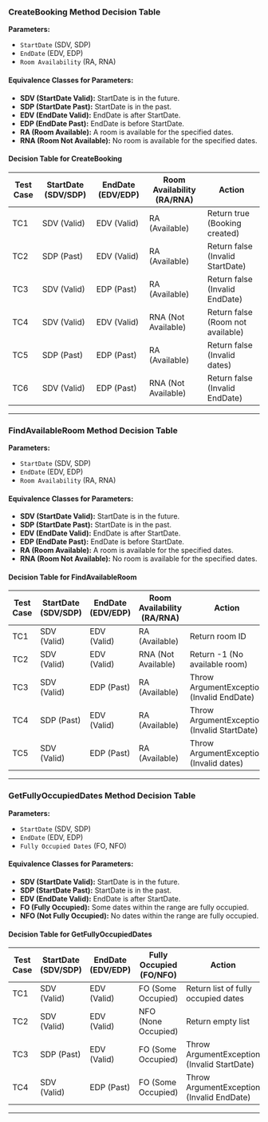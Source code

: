 ﻿
### **CreateBooking Method Decision Table**

**Parameters:**
- `StartDate` (SDV, SDP)
- `EndDate` (EDV, EDP)
- `Room Availability` (RA, RNA)

#### **Equivalence Classes for Parameters:**
- **SDV (StartDate Valid):** StartDate is in the future.
- **SDP (StartDate Past):** StartDate is in the past.
- **EDV (EndDate Valid):** EndDate is after StartDate.
- **EDP (EndDate Past):** EndDate is before StartDate.
- **RA (Room Available):** A room is available for the specified dates.
- **RNA (Room Not Available):** No room is available for the specified dates.

#### **Decision Table for CreateBooking**

| Test Case | StartDate (SDV/SDP) | EndDate (EDV/EDP) | Room Availability (RA/RNA) | Action                                      |
|-----------|---------------------|-------------------|----------------------------|---------------------------------------------|
| TC1       | SDV (Valid)          | EDV (Valid)       | RA (Available)             | Return true (Booking created)              |
| TC2       | SDP (Past)           | EDV (Valid)       | RA (Available)             | Return false (Invalid StartDate)           |
| TC3       | SDV (Valid)          | EDP (Past)        | RA (Available)             | Return false (Invalid EndDate)             |
| TC4       | SDV (Valid)          | EDV (Valid)       | RNA (Not Available)        | Return false (Room not available)          |
| TC5       | SDP (Past)           | EDP (Past)        | RA (Available)             | Return false (Invalid dates)               |
| TC6       | SDV (Valid)          | EDP (Past)        | RNA (Not Available)        | Return false (Invalid EndDate)             |

---

### **FindAvailableRoom Method Decision Table**

**Parameters:**
- `StartDate` (SDV, SDP)
- `EndDate` (EDV, EDP)
- `Room Availability` (RA, RNA)

#### **Equivalence Classes for Parameters:**
- **SDV (StartDate Valid):** StartDate is in the future.
- **SDP (StartDate Past):** StartDate is in the past.
- **EDV (EndDate Valid):** EndDate is after StartDate.
- **EDP (EndDate Past):** EndDate is before StartDate.
- **RA (Room Available):** A room is available for the specified dates.
- **RNA (Room Not Available):** No room is available for the specified dates.

#### **Decision Table for FindAvailableRoom**

| Test Case | StartDate (SDV/SDP) | EndDate (EDV/EDP) | Room Availability (RA/RNA) | Action                                      |
|-----------|---------------------|-------------------|----------------------------|---------------------------------------------|
| TC1       | SDV (Valid)          | EDV (Valid)       | RA (Available)             | Return room ID                              |
| TC2       | SDV (Valid)          | EDV (Valid)       | RNA (Not Available)        | Return -1 (No available room)              |
| TC3       | SDV (Valid)          | EDP (Past)        | RA (Available)             | Throw ArgumentException (Invalid EndDate)  |
| TC4       | SDP (Past)           | EDV (Valid)       | RA (Available)             | Throw ArgumentException (Invalid StartDate)|
| TC5       | SDV (Valid)          | EDP (Past)        | RA (Available)             | Throw ArgumentException (Invalid dates)    |

---

### **GetFullyOccupiedDates Method Decision Table**

**Parameters:**
- `StartDate` (SDV, SDP)
- `EndDate` (EDV, EDP)
- `Fully Occupied Dates` (FO, NFO)

#### **Equivalence Classes for Parameters:**
- **SDV (StartDate Valid):** StartDate is in the future.
- **SDP (StartDate Past):** StartDate is in the past.
- **EDV (EndDate Valid):** EndDate is after StartDate.
- **FO (Fully Occupied):** Some dates within the range are fully occupied.
- **NFO (Not Fully Occupied):** No dates within the range are fully occupied.

#### **Decision Table for GetFullyOccupiedDates**

| Test Case | StartDate (SDV/SDP) | EndDate (EDV/EDP) | Fully Occupied (FO/NFO) | Action                                      |
|-----------|---------------------|-------------------|--------------------------|---------------------------------------------|
| TC1       | SDV (Valid)          | EDV (Valid)       | FO (Some Occupied)        | Return list of fully occupied dates        |
| TC2       | SDV (Valid)          | EDV (Valid)       | NFO (None Occupied)       | Return empty list                          |
| TC3       | SDP (Past)           | EDV (Valid)       | FO (Some Occupied)        | Throw ArgumentException (Invalid StartDate)|
| TC4       | SDV (Valid)          | EDP (Past)        | FO (Some Occupied)        | Throw ArgumentException (Invalid EndDate)  |

---
